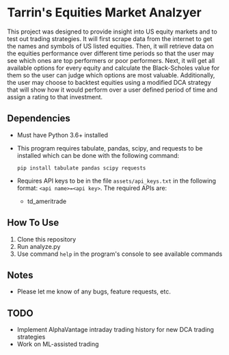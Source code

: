 # Tarrin's Equities Market Analzyer

This project was designed to provide insight into US equity markets and to test out trading strategies.
It will first scrape data from the internet to get the names and symbols of US listed equities.
Then, it will retrieve data on the equities performance over different time periods so that the user may see which ones are top performers or poor performers.
Next, it will get all available options for every equity and calculate the Black-Scholes value for them so the user can judge which options are most valuable.
Additionally, the user may choose to backtest equities using a modified DCA strategy that will show how it would perform over
a user defined period of time and assign a rating to that investment.

## Dependencies

- Must have Python 3.6+ installed
- This program requires tabulate, pandas, scipy, and requests to be installed which can be done with the following command:

  `pip install tabulate pandas scipy requests`

- Requires API keys to be in the file `assets/api_keys.txt` in the following format: `<api name>=<api key>`. The required APIs are:
  - td_ameritrade

## How To Use

1. Clone this repository
2. Run analyze.py
3. Use command `help` in the program's console to see available commands

## Notes

- Please let me know of any bugs, feature requests, etc.

## TODO

- Implement AlphaVantage intraday trading history for new DCA trading strategies
- Work on ML-assisted trading

